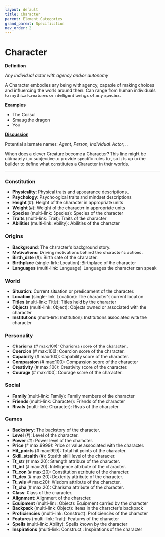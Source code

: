 ```yaml
---
layout: default
title: Character
parent: Element Categories
grand_parent: Specification
nav_order: 2
---
```


# Character

**Definition**

*Any individual actor with agency and/or autonomy*

A Character embodies any being with agency, capable of making choices and influencing the world around them. Can range from human individuals to mythical creatures or intelligent beings of any species.

**Examples**
- The Consul 
- Smaug the dragon
- You


**[Discussion](https://github.com/OnlyWorlds/OnlyWorlds/discussions/categories/Character)**

Potential alternate names: *Agent, Person, Individual, Actor, ..*
 
When does a clever Creature become a Character? This line might be ultimately too subjective to provide specific rules for, so it is up to the builder to define what constitutes a Character in their worlds.

---
### Constitution
- **Physicality**: Physical traits and appearance descriptions..
- **Psychology**: Psychological traits and mindset descriptions
- **Height** (#): Height of the character in appropriate units
- **Weight** (#): Weight of the character in appropriate units
- **Species** (multi-link: Species): Species of the character
- **Traits** (multi-link: Trait): Traits of the character
- **Abilities** (multi-link: Ability): Abilities of the character

### Origins
- **Background**: The character's background story.
- **Motivations**: Driving motivations behind the character's actions.
- **Birth_date** (#): Birth date of the character.
- **Birthplace** (single-link: Location): Birthplace of the character
- **Languages** (multi-link: Language): Languages the character can speak

### World
- **Situation**: Current situation or predicament of the character.
- **Location** (single-link: Location): The character's current location
- **Titles** (multi-link: Title): Titles held by the character
- **Objects** (multi-link: Object): Objects owned or associated with the character
- **Institutions** (multi-link: Institution): Institutions associated with the character

### Personality
- **Charisma** (# max:100): Charisma score of the character..
- **Coercion** (# max:100): Coercion score of the character.
- **Capability** (# max:100): Capability score of the character.
- **Compassion** (# max:100): Compassion score of the character.
- **Creativity** (# max:100): Creativity score of the character.
- **Courage** (# max:100): Courage score of the character.

### Social
- **Family** (multi-link: Family): Family members of the character
- **Friends** (multi-link: Character): Friends of the character
- **Rivals** (multi-link: Character): Rivals of the character

### Games
- **Backstory**: The backstory of the character.
- **Level** (#): Level of the character.
- **Power** (#): Power level of the character.
- **Price** (# max:9999): Price or value associated with the character.
- **Hit_points** (# max:999): Total hit points of the character.
- **Skill_stealth** (#): Stealth skill level of the character.
- **Tt_str** (# max:20): Strength attribute of the character.
- **Tt_int** (# max:20): Intelligence attribute of the character.
- **Tt_con** (# max:20): Constitution attribute of the character.
- **Tt_dex** (# max:20): Dexterity attribute of the character.
- **Tt_wis** (# max:20): Wisdom attribute of the character.
- **Tt_cha** (# max:20): Charisma attribute of the character.
- **Class**: Class of the character.
- **Alignment**: Alignment of the character.
- **Equipment** (multi-link: Object): Equipment carried by the character
- **Backpack** (multi-link: Object): Items in the character's backpack
- **Proficiencies** (multi-link: Construct): Proficiencies of the character
- **Features** (multi-link: Trait): Features of the character
- **Spells** (multi-link: Ability): Spells known by the character
- **Inspirations** (multi-link: Construct): Inspirations of the character

